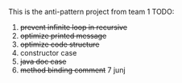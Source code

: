 This is the anti-pattern project from team 1
TODO: 
1. ~~prevent infinite loop in recursive~~
2. ~~optimize printed message~~
3. ~~optimize code structure~~
4. constructor case
5. ~~java doc case~~
6. ~~method binding comment~~
7 junj
